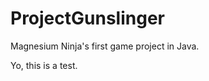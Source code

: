 ProjectGunslinger
=================

Magnesium Ninja's first game project in Java.

Yo, this is a test.
